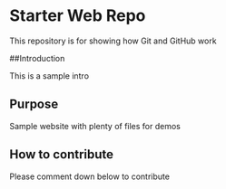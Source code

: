 # Starter Web Repo

This repository is for showing how Git and GitHub work

##Introduction

This is a sample intro

## Purpose

Sample website with plenty of files for demos

## How to contribute

Please comment down below to contribute